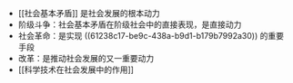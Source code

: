 - [[社会基本矛盾]] 是社会发展的根本动力
- 阶级斗争：社会基本矛盾在阶级社会中的直接表现，是直接动力
- 社会革命：是实现 ((61238c17-be9c-438a-b9d1-b179b7992a30)) 的重要手段
- 改革：是推动社会发展的又一重要动力
- [[科学技术在社会发展中的作用]]